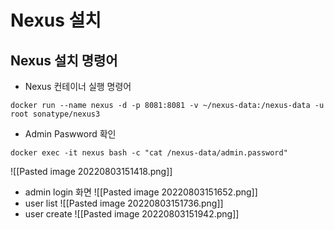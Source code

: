 # Nexus 설치
## Nexus 설치 명령어
- Nexus 컨테이너 실행 명령어
```docker
docker run --name nexus -d -p 8081:8081 -v ~/nexus-data:/nexus-data -u root sonatype/nexus3
```
- Admin Paswword 확인
```docker
docker exec -it nexus bash -c "cat /nexus-data/admin.password"
```
![[Pasted image 20220803151418.png]]
- admin login 화면 ![[Pasted image 20220803151652.png]]
- user list ![[Pasted image 20220803151736.png]]
-  user create ![[Pasted image 20220803151942.png]]
